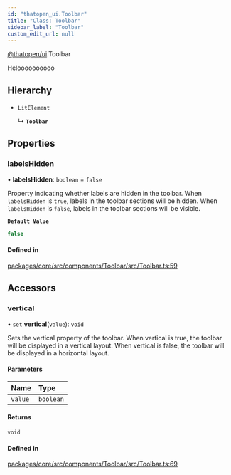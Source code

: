 ```yaml
---
id: "thatopen_ui.Toolbar"
title: "Class: Toolbar"
sidebar_label: "Toolbar"
custom_edit_url: null
---
```


[@thatopen/ui](../modules/thatopen_ui.md).Toolbar

Heloooooooooo

## Hierarchy

- `LitElement`

  ↳ **`Toolbar`**

## Properties

### labelsHidden

• **labelsHidden**: `boolean` = `false`

Property indicating whether labels are hidden in the toolbar.
When `labelsHidden` is `true`, labels in the toolbar sections will be hidden.
When `labelsHidden` is `false`, labels in the toolbar sections will be visible.

**`Default Value`**

```ts
false
```

#### Defined in

[packages/core/src/components/Toolbar/src/Toolbar.ts:59](https://github.com/ThatOpen/engine_ui-components//blob/13aa680/packages/core/src/components/Toolbar/src/Toolbar.ts#L59)

## Accessors

### vertical

• `set` **vertical**(`value`): `void`

Sets the vertical property of the toolbar.
When vertical is true, the toolbar will be displayed in a vertical layout.
When vertical is false, the toolbar will be displayed in a horizontal layout.

#### Parameters

| Name | Type |
| :------ | :------ |
| `value` | `boolean` |

#### Returns

`void`

#### Defined in

[packages/core/src/components/Toolbar/src/Toolbar.ts:69](https://github.com/ThatOpen/engine_ui-components//blob/13aa680/packages/core/src/components/Toolbar/src/Toolbar.ts#L69)
